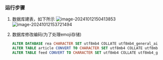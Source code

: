 ### 运行步骤

1. 数据库建表，如下所示
   ![image-20241012150413853](C:\Users\86173\AppData\Roaming\Typora\typora-user-images\image-20241012150413853.png)
   ![image-20241012153721494](C:\Users\86173\AppData\Roaming\Typora\typora-user-images\image-20241012153721494.png)
   
2. 数据库修改编码(为了处理emoji存储)
   ```sql
   ALTER DATABASE rea CHARACTER SET utf8mb4 COLLATE utf8mb4_general_ai_ci;
   ALTER TABLE article CONVERT TO CHARACTER SET utf8mb4 COLLATE utf8mb4_general_ai_ci;
   ALTER TABLE feed CONVERT TO CHARACTER SET utf8mb4 COLLATE utf8mb4_general_ai_ci;
   ```

   